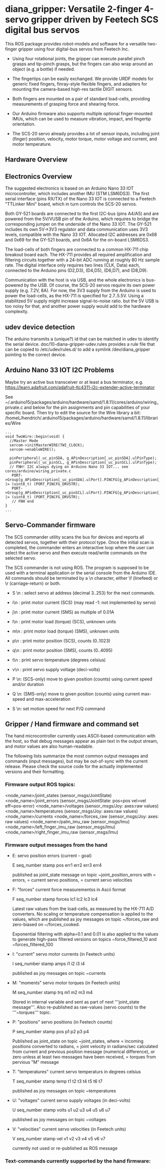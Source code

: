 # diana_gripper: Versatile 2-finger 4-servo gripper driven by Feetech SCS digital bus servos

This ROS package provides robot-models and software for a versatile
two-finger gripper using four digital-bus servos from Feetech Inc.

* Using four rotational joints, the gripper can execute parallel
  pinch grasps and tip-pinch grasps, but the fingers can also wrap
  around an object (e.g. a bottle) if needed.

* The fingertips can be easily exchanged. We provide URDF models
  for generic fixed fingers, finray-style flexible fingers,
  and adapters for mounting the camera-based high-res tactile
  DIGIT sensors.

* Both fingers are mounted on a pair of standard load-cells,
  providing measurements of grasping force and shearing force.

* Our Arduino firmware also supports multiple optional 
  finger-mounted IMUs, which can be used to measure vibration,
  impact, and fingertip orientation.

* The SCS-20 servo already provides a lot of sensor inputs,
  including joint (finger) position, velocity, motor torque,
  motor voltage and current, and motor temperature.

## Hardware Overview

## Electronics Overview 

The suggested electronics is based on an Arduino Nano 33 IOT
microcontroller, which includes another IMU (STM LSM6DS3).
The first serial interface (pins RX/TX) of the Nano 33 IOT
is connected to a Feetech "TTLinker Mini" board,
which in turn controls the SCS-20 servos.

Both GY-521 boards are connected to the first I2C-bus (pins A4/A5)
and are powered from the 5V/VUSB pin of the Arduino,
which requires to bridge the corresponding jumper on the
underside of the Nano 33 IOT. 
The GY-521 includes its own 5V->3V3 regulator and data 
communication uses 3V3 levels, compatible with the Nano 33 IOT.
Allocated I2C addresses are 0x68 and 0x69 for the GY-521 boards,
and 0x6A for the on-board LSM6DS3.

The load-cells of both fingers are connected to a common
HX-711 chip breakout board each. The HX-711 provides all
required amplification and filtering circuits together with
a 24-bit ADC running at roughly 80 Hz sample rate.
The digital interface only requires two lines (CLK, Data) each,
connected to the Arduino pins (D2,D3), (D4,D5), (D6,D7), and (D8,D9).

Communication with the host is via USB, and the whole electronics
is bus-powered by the USB. 
Of course, the SCS-20 servos require its own power supply (e.g. 7.2V, 8A).
For now, the 3V3 supply from the Arduino is used to power the load-cells,
as the HX-711 is specified for 2.7..5.5V. Using a stabilitzed
5V supply might increase signal-to-noise ratio. but the 5V USB
is too noisy for that, and another power supply would add to the
hardware complexity.

## udev device detection

The arduino transmits a (unique?) id that can be matched in
udev to identify the serial device. doc/10-diana-gripper-udev.rules
provides a rule file that can be copied to /etc/udev/rules.d/ to add a symlink
/dev/diana_gripper pointing to the correct device.

## Arduino Nano 33 IOT I2C Problems

Maybe try an active bus transceiver or at least a bus terminator, e.g.
https://learn.adafruit.com/adafruit-ltc4311-i2c-extender-active-terminator

See ~/.arduino15/packages/arduino/hardware/samd/1.8.11/cores/arduino/wiring_private.c
and below for the pin assignments and pin capabilities of your specific board.
Then try to edit the source for the Wire library a bit:
/homeL/hendrich/.arduino15/packages/arduino/hardware/samd/1.8.11/libraries/Wire

```
...
void TwoWire::begin(void) {
  //Master Mode
  sercom->initMasterWIRE(TWI_CLOCK);
  sercom->enableWIRE();

  pinPeripheral(_uc_pinSDA, g_APinDescription[_uc_pinSDA].ulPinType);
  pinPeripheral(_uc_pinSCL, g_APinDescription[_uc_pinSCL].ulPinType);
  // FNH! I2C always dying on Arduino Nano 33 IOT... see cores/arduino/wiring_private.c
   PORT->Group[g_APinDescription[_uc_pinSDA].ulPort].PINCFG[g_APinDescription[_uc_pinSDA].ulPin].reg |= (uint8_t) (PORT_PINCFG_DRVSTR);
   PORT->Group[g_APinDescription[_uc_pinSCL].ulPort].PINCFG[g_APinDescription[_uc_pinSCL].ulPin].reg |= (uint8_t) (PORT_PINCFG_DRVSTR);
   // FNH end 
}
...
```



## Servo-Commander firmware

The SCS commander utility scans the bus for devices and reports
all detected servos, together with their protocol type.
Once the initial scan is completed, the commander enters an
interactive loop where the user can select the active servo
and then execute read/write commands on the selected servo.

The SCS commander is not using ROS. 
The program is supposed to be used with a terminal application
or the serial console from the Arduino IDE.
All commands should be terminated by a \n character, either
\f (linefeed) or \r (carriage-return) or both.

* S <id>\n : select servo at address <id> (decimal 3..253) for 
  the next commands.

* i\n :    print motor current (SCS) (may read -1: not implemented by servo)
* j\n :    print motor current (SMS) as multiple of 0.01A 

* l\n :    print motor load (torque) (SCS), unknown units
* m\n :    print motor load (torque) (SMS), unknown units

* p\n :    print motor position (SCS), counts (0..1023)
* q\n :    print motor position (SMS), counts (0..4095)

* t\n :    print servo temperature  (degrees celsius)

* v\n :    print servo supply voltage (deci-volts)

* P <pos>\n:  (SCS-only) move to given position (counts) using current
           speed and/or duration

* Q <pos>\n:  (SMS-only) move to given position (counts) using
              current max-speed and max-acceleration

* S <speed>\n: set motion speed for next P/Q command






## Gripper / Hand firmware and command set

The hand microcontroller currently uses ASCII-based communication
with the host, so that debug messages appear as plain text in the
output stream, and motor values are also human-readable. 

The following lists summarize the most common output messages
and commands (input messages), but may be out-of-sync with the
current release. Please check the source code for the actually
implemented versions and their formatting.

### Firmware output ROS topics:

<node_name>/joint_states          (sensor_msgs/JointState)
<node_name>/joint_errors          (sensor_msgs/JointState: pos=pos vel=vel eff=pos-error)
<node_name>/voltages              (sensor_msgs/Joy: axes:raw values)
<node_name>/temperatures          (sensor_msgs/Joy: axes:raw values)
<node_name>/currents
<node_name>/forces_raw            (sensor_msgs/Joy: axes: raw values)
<node_name>/palm_imu_raw          (sensor_msgs/Imu)
<node_name>/left_finger_imu_raw   (sensor_msgs/Imu)
<node_name>/right_finger_imu_raw  (sensor_msgs/Imu)

### Firmware output messages from the hand

* E: servo position errors (current - goal)
 
  E seq_number stamp pos err1 err2 err3 err4

  published as joint_state message on topic ~joint_position_errors
  with <effort> = errors, <pos> = current servo positions, <vel> =
  current servo velocities

* F: "forces" current force measurementss in Ascii format

  F seq_number stamp forces lc1 lc2 lc3 lc4

  Latest raw values from the load-cells, as measured by
  the HX-711 A/D converters.
  No scaling or temperature compensation is
  applied to the values, which are published as joy messages
  on topic ~/forces_raw and zero-biased on ~/forces_cooked.

  Exponential filtering with alpha=0.1 and 0.01 is also 
  applied to the values to generate high-pass filtered versions
  on topics ~force_filtered_10 and  ~forces_filtered_100

* I: "current" servo motor currents (in Feetech units)

  I seq_number stamp amps i1 i2 i3 i4

  published as joy messages on topic ~currents

* M: "moments" servo motor torques (in Feetech units)

  M seq_number stamp trq m1 m2 m3 m4

  Stored in internal variable and sent as part of 
  next '''joint_state message'''. Also re-published as raw-values 
  (servo counts) to the '''~torques''' topic.

* P: "positions" servo positions (in Feetech counts)

  P seq_number stamp pos p1 p2 p3 p4

  Published as joint_state on topic ~joint_states, where
  <position> = incoming positions converted to radians,
  <velocity> = joint velocity in radians/sec calculated from current
               and previous position message (numerical difference),
               or zero unless at least two messages have been received,
  <effort>   = torques from pervious "M" message

* T: "temperatures" current servo temperaturs in degrees celsius

  T seq_number stamp temp t1 t2 t3 t4 t5 t6 t7

  published as joy messages on topic ~temperatures

* U: "voltages" current servo supply voltages (in deci-volts)

  U seq_number stamp volts u1 u2 u3 u4 u5 u6 u7

  published as joy messages on topic ~voltages

* V: "velocities" current servo velocities (in Feetech units)

  V seq_number stamp vel v1 v2 v3 v4 v5 v6 v7

  currently not used or re-published as ROS message



### Text-commands currently supported by the hand firmware:
